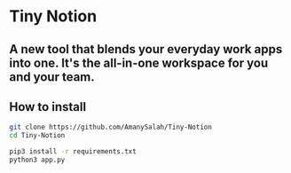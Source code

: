 # Tiny Notion

## A new tool that blends your everyday work apps into one. It's the all-in-one workspace for you and your team.

## How to install 

```bash
git clone https://github.com/AmanySalah/Tiny-Notion
cd Tiny-Notion

pip3 install -r requirements.txt
python3 app.py
```
